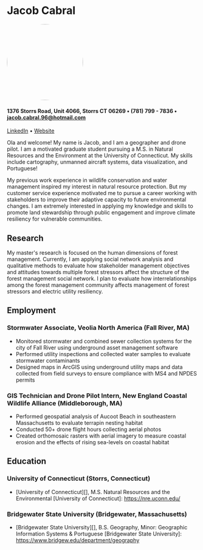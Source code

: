 <!DOCTYPE html>
<html>
<head>
<meta name="viewport" content="width=device-width, initial-scale=1">
<style>
img {
  border-radius: 50%;
}
</style>
</head>
<body>

# Jacob Cabral

<img src="ProfilePic.jpeg" style="width:200px">

</body>
</html>


#### 1376 Storrs Road, Unit 4066, Storrs CT 06269 • (781) 799 - 7836 • jacob.cabral.96@hotmail.com

[LinkedIn][] • [Website][]

[LinkedIn]: https://www.linkedin.com/in/jacob-neil-cabral
[Website]: https://cabraljacob.weebly.com/

Ola and welcome! My name is Jacob, and I am a geographer and drone pilot. I am a motivated graduate student pursuing a M.S. in Natural Resources and the Environment at the University of Connecticut. My skills include cartography, unmanned aircraft systems, data visualization, and Portuguese!

My previous work experience in wildlife conservation and water management inspired my interest in natural resource protection. But my customer service experience motivated me to pursue a career working with stakeholders to improve their adaptive capacity to future environmental changes. I am extremely interested in applying my knowledge and skills to promote land stewardship through public engagement and improve climate resiliency for vulnerable communities.

## Research
My master's research is focused on the human dimensions of forest management. Currently, I am applying social network analysis and qualitative methods to evaluate how stakeholder management objectives and attitudes towards multiple forest stressors affect the structure of the forest management social network. I plan to evaluate how interrelationships among the forest management community affects management of forest stressors and electric utility resiliency.

## Employment
### Stormwater Associate, Veolia North America (Fall River, MA)
* Monitored stormwater and combined sewer collection systems for the city of Fall River using underground asset management software
* Performed utility inspections and collected water samples to evaluate stormwater contaminants
* Designed maps in ArcGIS using underground utility maps and data collected from field surveys to ensure compliance with MS4 and NPDES permits

### GIS Technician and Drone Pilot Intern, New England Coastal Wildlife Alliance (Middleborough, MA)
* Performed geospatial analysis of Aucoot Beach in southeastern Massachusetts to evaluate terrapin nesting habitat
* Conducted 50+ drone flight hours collecting aerial photos
* Created orthomosaic rasters with aerial imagery to measure coastal erosion and the effects of rising sea-levels on coastal habitat


## Education
### University of Connecticut (Storrs, Connecticut)
* [University of Connecticut][], M.S. Natural Resources and the Environmental
[University of Connecticut]: https://nre.uconn.edu/

### Bridgewater State University (Bridgewater, Massachusetts)
* [Bridgewater State University][], B.S. Geography, Minor: Geographic Information Systems & Portuguese
[Bridgewater State University]: https://www.bridgew.edu/department/geography
